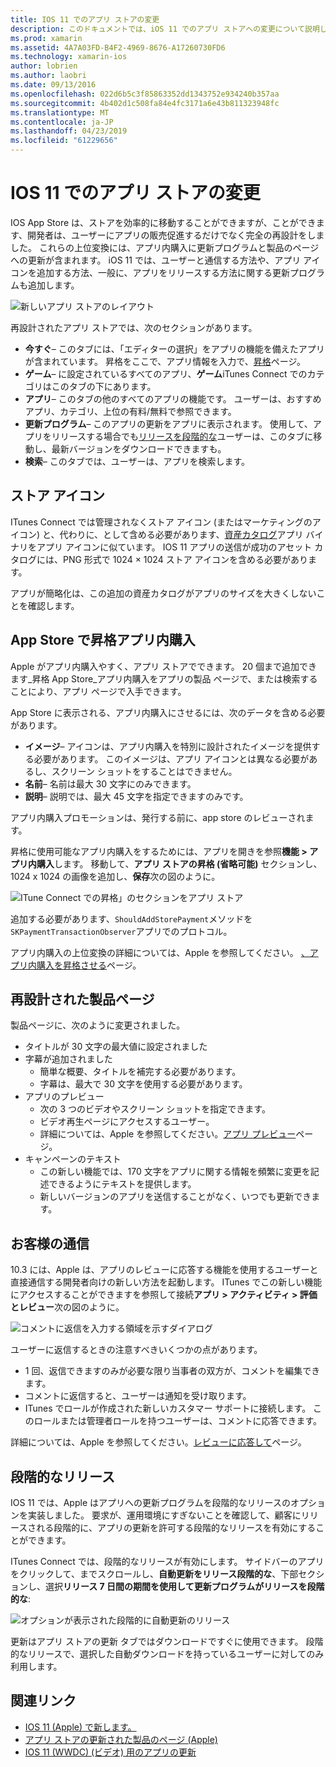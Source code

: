 ```yaml
---
title: IOS 11 でのアプリ ストアの変更
description: このドキュメントでは、iOS 11 でのアプリ ストアへの変更について説明します。 アプリケーションのストアのアイコン、昇格させたアプリ内購入、再設計された製品ページ、お客様の通信、および段階的なリリースがについて説明します。
ms.prod: xamarin
ms.assetid: 4A7A03FD-B4F2-4969-8676-A17260730FD6
ms.technology: xamarin-ios
author: lobrien
ms.author: laobri
ms.date: 09/13/2016
ms.openlocfilehash: 022d6b5c3f85863352dd1343752e934240b357aa
ms.sourcegitcommit: 4b402d1c508fa84e4fc3171a6e43b811323948fc
ms.translationtype: MT
ms.contentlocale: ja-JP
ms.lasthandoff: 04/23/2019
ms.locfileid: "61229656"
---
```

# <a name="app-store-changes-in-ios-11"></a>IOS 11 でのアプリ ストアの変更

IOS App Store は、ストアを効率的に移動することができますが、ことができます、開発者は、ユーザーにアプリの販売促進するだけでなく完全の再設計をしました。 これらの上位変換には、アプリ内購入に更新プログラムと製品のページへの更新が含まれます。 iOS 11 では、ユーザーと通信する方法や、アプリ アイコンを追加する方法、一般に、アプリをリリースする方法に関する更新プログラムも追加します。

![新しいアプリ ストアのレイアウト](app-store-changes-images/image3.jpg)

再設計されたアプリ ストアでは、次のセクションがあります。

- **今すぐ**– このタブには、「エディターの選択」をアプリの機能を備えたアプリが含まれています。 昇格をここで、アプリ情報を入力で、[昇格](https://developer.apple.com//contact/app-store/promote/)ページ。
- **ゲーム**– に設定されているすべてのアプリ、**ゲーム**iTunes Connect でのカテゴリはこのタブの下にあります。
- **アプリ**– このタブの他のすべてのアプリの機能です。 ユーザーは、おすすめアプリ、カテゴリ、上位の有料/無料で参照できます。
- **更新プログラム**– このアプリの更新をアプリに表示されます。 使用して、アプリをリリースする場合でも[リリースを段階的な](#Phased_Release)ユーザーは、このタブに移動し、最新バージョンをダウンロードできますも。
- **検索**– このタブでは、ユーザーは、アプリを検索します。

## <a name="store-icon"></a>ストア アイコン

ITunes Connect では管理されなくストア アイコン (またはマーケティングのアイコン) と、代わりに、として含める必要があります、[資産カタログ](~/ios/app-fundamentals/images-icons/app-icons.md)アプリ バイナリをアプリ アイコンに似ています。 IOS 11 アプリの送信が成功のアセット カタログには、PNG 形式で 1024 × 1024 ストア アイコンを含める必要があります。

アプリが簡略化は、この追加の資産カタログがアプリのサイズを大きくしないことを確認します。


## <a name="in-app-purchases-promoted-in-the-app-store"></a>App Store で昇格アプリ内購入

Apple がアプリ内購入やすく、アプリ ストアでできます。 20 個まで追加できます_昇格 App Store_アプリ内購入をアプリの製品 ページで、または検索することにより、アプリ ページで入手できます。

App Store に表示される、アプリ内購入にさせるには、次のデータを含める必要があります。

- **イメージ**– アイコンは、アプリ内購入を特別に設計されたイメージを提供する必要があります。 このイメージは、アプリ アイコンとは異なる必要があるし、スクリーン ショットをすることはできません。
- **名前**– 名前は最大 30 文字にのみできます。
- **説明**– 説明では、最大 45 文字を指定できますのみです。

アプリ内購入プロモーションは、発行する前に、app store のレビューされます。

昇格に使用可能なアプリ内購入をするためには、アプリを開きを参照**機能 > アプリ内購入**します。 移動して、**アプリ ストアの昇格 (省略可能)** セクションし、1024 x 1024 の画像を追加し、**保存**次の図のように。

![ITune Connect での昇格」のセクションをアプリ ストア](app-store-changes-images/image4.png)

追加する必要があります、`ShouldAddStorePayment`メソッドを`SKPaymentTransactionObserver`アプリでのプロトコル。

アプリ内購入の上位変換の詳細については、Apple を参照してください。 [、アプリ内購入を昇格させる](https://developer.apple.com/app-store/promoting-in-app-purchases/)ページ。

## <a name="redesigned-product-page"></a>再設計された製品ページ

製品ページに、次のように変更されました。

- タイトルが 30 文字の最大値に設定されました
- 字幕が追加されました
    - 簡単な概要、タイトルを補完する必要があります。
    - 字幕は、最大で 30 文字を使用する必要があります。
- アプリのプレビュー
    - 次の 3 つのビデオやスクリーン ショットを指定できます。
    - ビデオ再生ページにアクセスするユーザー。
    - 詳細については、Apple を参照してください。[アプリ プレビュー](https://developer.apple.com/app-store/app-previews/)ページ。
- キャンペーンのテキスト
    - この新しい機能では、170 文字をアプリに関する情報を頻繁に変更を記述できるようにテキストを提供します。
    - 新しいバージョンのアプリを送信することがなく、いつでも更新できます。

## <a name="customer-communication"></a>お客様の通信

10.3 には、Apple は、アプリのレビューに応答する機能を使用するユーザーと直接通信する開発者向けの新しい方法を起動します。 ITunes でこの新しい機能にアクセスすることができますを参照して接続**アプリ > アクティビティ > 評価とレビュー**次の図のように。

![コメントに返信を入力する領域を示すダイアログ](app-store-changes-images/image5.png)

ユーザーに返信するときの注意すべきいくつかの点があります。

- 1 回、返信できますのみが必要な限り当事者の双方が、コメントを編集できます。
- コメントに返信すると、ユーザーは通知を受け取ります。
- ITunes でロールが作成された新しいカスタマー サポートに接続します。 このロールまたは管理者ロールを持つユーザーは、コメントに応答できます。

詳細については、Apple を参照してください。[レビューに応答して](https://developer.apple.com/app-store/responding-to-reviews/)ページ。

<a name="Phased_Release"/>

## <a name="phased-release"></a>段階的なリリース

IOS 11 では、Apple はアプリへの更新プログラムを段階的なリリースのオプションを実装しました。 要求が、運用環境にすぎないことを確認して、顧客にリリースされる段階的に、アプリの更新を許可する段階的なリリースを有効にすることができます。

ITunes Connect では、段階的なリリースが有効にします。 サイドバーのアプリ をクリックして、までスクロールし、**自動更新をリリース段階的な**、下部セクションし、選択**リリース 7 日間の期間を使用して更新プログラムがリリースを段階的な**:

![オプションが表示された段階的に自動更新のリリース](app-store-changes-images/image6.png)

更新はアプリ ストアの更新 タブではダウンロードですぐに使用できます。 段階的なリリースで、選択した自動ダウンロードを持っているユーザーに対してのみ利用します。


## <a name="related-links"></a>関連リンク

- [IOS 11 (Apple) で新します。](https://developer.apple.com/ios/)
- [アプリ ストアの更新された製品のページ (Apple)](https://developer.apple.com/app-store/product-page/)
- [IOS 11 (WWDC) (ビデオ) 用のアプリの更新](https://developer.apple.com/videos/play/wwdc2017/204/)
